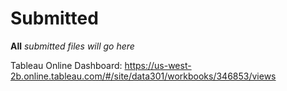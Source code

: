# Submitted
**All** *submitted files will go here*

Tableau Online Dashboard: https://us-west-2b.online.tableau.com/#/site/data301/workbooks/346853/views
